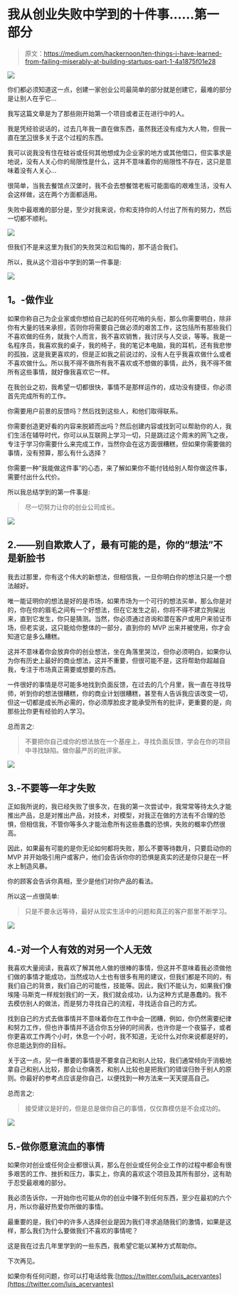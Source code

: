 # 我从创业失败中学到的十件事……第一部分

> 原文：<https://medium.com/hackernoon/ten-things-i-have-learned-from-failing-miserably-at-building-startups-part-1-4a1875f01e28>

![](img/4d05c71bac6d57a59b62aa0016f8cc68.png)

你们都必须知道这一点，创建一家创业公司最简单的部分就是创建它，最难的部分是让别人在乎它…

我写这篇文章是为了那些刚开始第一个项目或者正在进行中的人。

我是凭经验说话的，过去几年我一直在做东西，虽然我还没有成为大人物，但我一直在[学习](https://hackernoon.com/tagged/learning)很多关于这个过程的东西。

我可以说我没有住在硅谷或任何其他想成为企业家的地方或其他借口，但实事求是地说，没有人关心你的局限性是什么，这并不意味着你的局限性不存在，这只是意味着没有人关心…

很简单，当我去餐馆点汉堡时，我不会去想餐馆老板可能面临的艰难生活，没有人会这样做，这在两个方面都适用。

失败中最艰难的部分是，至少对我来说，你和支持你的人付出了所有的努力，然后一切都不顺利。

![](img/8561bbebe5271d8a2811975e5ad5750c.png)

但我们不是来这里为我们的失败哭泣和后悔的，那不适合我们。

所以，我从这个泪谷中学到的第一件事是:

![](img/583ea262e5129a6ce0d6adf2e19e4d7f.png)

## **1。-做作业**

如果你称自己为企业家或你想给自己起的任何花哨的头衔，那么你需要明白，除非你有大量的钱来承担，否则你将需要自己做必须的艰苦工作，这包括所有那些我们不喜欢做的任务，就我个人而言，我不喜欢销售，我讨厌与人交谈，等等。我是一名程序员，我喜欢我的桌子，我的椅子，我的笔记本电脑，我的耳机，还有我悲惨的孤独，这是我更喜欢的，但是正如我之前说过的，没有人在乎我喜欢做什么或者不喜欢做什么。所以我不得不做所有我不喜欢或不想做的事情，此外，我不得不做所有这些事情，就好像我喜欢它一样。

在我创业之初，我希望一切都很快，事情不是那样运作的，成功没有捷径，你必须首先完成所有的工作。

你需要用户前景的反馈吗？然后找到这些人，和他们取得联系。

你需要创造更好看的内容来脱颖而出吗？然后创建内容或找到可以帮助你的人，我们生活在辅导时代，你可以从互联网上学习一切，只是跳过这个周末的网飞之夜，专注于学习你需要什么来完成工作，当然你会在这方面很糟糕，但如果你需要做的事情，没有预算，那么有什么选择？

你需要一种“我能做这件事”的心态，来了解如果你不能付钱给别人帮你做这件事，需要付出什么代价。

所以我总结学到的第一件事是:

> 尽一切努力让你的创业公司成长。

![](img/b1a72342701e2e0d08dd8ada84b34ca7.png)

## 2.——别自欺欺人了，最有可能的是，你的“想法”不是新脸书

我去过那里，你有这个伟大的新想法，但相信我，一旦你明白你的想法只是一个想法越好。

唯一能证明你的想法是好的是市场，如果市场为一个可行的想法买单，那么你是对的，你在你的眉毛之间有一个好想法，但在它发生之前，你将不得不建立狗屎出来，直到它发生，你只是猜测。当然，你必须通过咨询和潜在客户或用户来验证市场，但老实说，这只能给你整体的一部分，直到你的 MVP 出来并被使用，你才会知道它是多么糟糕。

这并不意味着你会放弃你的创业想法，坐在角落里哭泣，但你必须明白，如果你认为你有历史上最好的商业想法，这并不重要，但很可能不是，这将帮助你超越自我，专注于市场真正需要或想要的东西。

一件很好的事情是尽可能多地找到负面反馈，在过去的几个月里，我一直在寻找导师，听到你的想法很糟糕，你的商业计划很糟糕，甚至有人告诉我应该改变一切，但这一切都是成长所必需的，你必须厚脸皮才能承受所有的批评，更重要的是，向那些比你更有经验的人学习。

总而言之:

> 不要把你自己或你的想法放在一个基座上，寻找负面反馈，学会在你的项目中寻找缺陷。做你最严厉的批评家。

![](img/8f315d941543ee632d35d833445e413c.png)

## 3.-不要等一年才失败

正如我所说的，我已经失败了很多次，在我的第一次尝试中，我常常等待太久才能推出产品，总是对推出产品，对技术，对模型，对我正在做的方法有不合理的恐惧，但相信我，不管你等多久才能治愈所有这些愚蠢的恐惧，失败的概率仍然很高。

因此，如果最有可能的是你无论如何都将失败，那么不要等待数月，只要启动你的 MVP 并开始吸引用户或客户，他们会告诉你你的恐惧是真实的还是你只是在一杯水上制造风暴。

你的顾客会告诉你真相，至少是他们对你产品的看法。

所以这一点很简单:

> 只是不要永远等待，最好从现实生活中的问题和真正的客户那里不断学习。

![](img/ef1e996860151ce9415aae41089ebc5b.png)

## 4.-对一个人有效的对另一个人无效

我喜欢大量阅读，我喜欢了解其他人做的很棒的事情，但这并不意味着我必须做他们做的事情才能成功，当然成功人士也有很多有用的建议，但我们都是不同的，有我们自己的背景，我们自己的可能性，技能等。因此，我们不能认为，如果我们像埃隆·马斯克一样规划我们的一天，我们就会成功，认为这种方式是愚蠢的。我不去模仿别人的做法，而是努力寻找自己的流程，寻找适合自己的方式。

找到自己的方式去做事情并不意味着你在工作中会一团糟，例如，你仍然需要纪律和努力工作，但也许事情并不适合你五分钟的时间表，也许你是一个夜猫子，或者你更喜欢工作两个小时，休息一个小时，我不知道，无论什么对你来说都是好的，你总能达到你的目标。

关于这一点，另一件重要的事情是不要拿自己和别人比较，我们通常倾向于消极地拿自己和别人比较，那会让你痛苦，和别人比较也是把我们的错误归咎于别人的原则。你最好的参考点应该是你自己，以便找到一种方法来一天天提高自己。

总而言之:

> 接受建议是好的，但是总是做你自己的事情，仅仅靠模仿是不会成功的。

![](img/cbe76b7ea35687d5744a513f52b72640.png)

## 5.-做你愿意流血的事情

如果你对创业或任何企业都很认真，那么在创业或任何企业工作的过程中都会有很多艰苦的工作、挫折和压力，事实上，你真的喜欢这个项目及其所有部分，这有助于忍受最艰难的部分。

我必须告诉你，一开始你也可能从你的创业中赚不到任何东西，至少在最初的六个月，所以你最好热爱你所做的事情。

最重要的是，我们中的许多人选择创业是因为我们寻求追随我们的激情，如果是这样，那么我们为什么要做我们不喜欢的事情呢？

这是我在过去几年里学到的一些东西，我希望它能以某种方式帮助你。

下次再见。

如果你有任何问题，你可以打电话给我:[https://twitter.com/luis_acervantes](https://twitter.com/luis_acervantes)